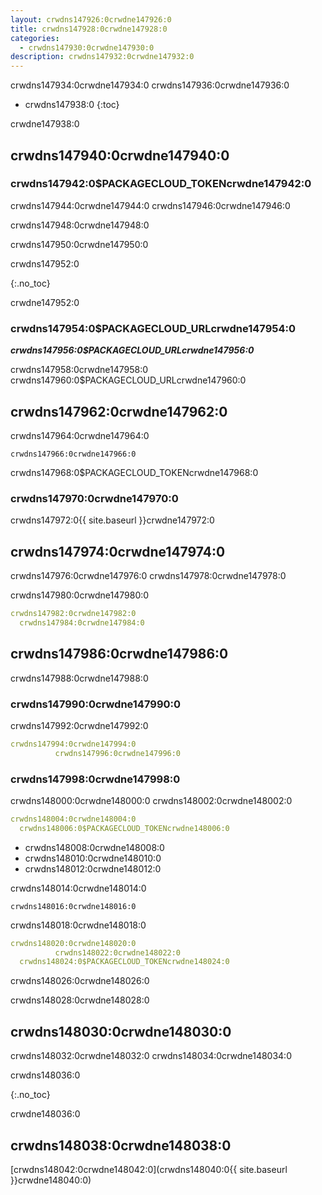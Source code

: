 ```yaml
---
layout: crwdns147926:0crwdne147926:0
title: crwdns147928:0crwdne147928:0
categories:
  - crwdns147930:0crwdne147930:0
description: crwdns147932:0crwdne147932:0
---
```

crwdns147934:0crwdne147934:0 crwdns147936:0crwdne147936:0

* crwdns147938:0
{:toc}

crwdne147938:0

## crwdns147940:0crwdne147940:0

### crwdns147942:0$PACKAGECLOUD_TOKENcrwdne147942:0

crwdns147944:0crwdne147944:0 crwdns147946:0crwdne147946:0

crwdns147948:0crwdne147948:0

crwdns147950:0crwdne147950:0

crwdns147952:0

{:.no_toc}

crwdne147952:0

### crwdns147954:0$PACKAGECLOUD_URLcrwdne147954:0

***crwdns147956:0$PACKAGECLOUD_URLcrwdne147956:0***

crwdns147958:0crwdne147958:0 crwdns147960:0$PACKAGECLOUD_URLcrwdne147960:0

## crwdns147962:0crwdne147962:0

crwdns147964:0crwdne147964:0

    crwdns147966:0crwdne147966:0
    

crwdns147968:0$PACKAGECLOUD_TOKENcrwdne147968:0

### crwdns147970:0crwdne147970:0

crwdns147972:0{{ site.baseurl }}crwdne147972:0

## crwdns147974:0crwdne147974:0

crwdns147976:0crwdne147976:0 crwdns147978:0crwdne147978:0

crwdns147980:0crwdne147980:0

```yaml
crwdns147982:0crwdne147982:0
  crwdns147984:0crwdne147984:0
```

## crwdns147986:0crwdne147986:0

crwdns147988:0crwdne147988:0

### crwdns147990:0crwdne147990:0

crwdns147992:0crwdne147992:0

```yaml
crwdns147994:0crwdne147994:0
          crwdns147996:0crwdne147996:0
```

### crwdns147998:0crwdne147998:0

crwdns148000:0crwdne148000:0 crwdns148002:0crwdne148002:0

```yaml
crwdns148004:0crwdne148004:0
  crwdns148006:0$PACKAGECLOUD_TOKENcrwdne148006:0
```

* crwdns148008:0crwdne148008:0
* crwdns148010:0crwdne148010:0
* crwdns148012:0crwdne148012:0

crwdns148014:0crwdne148014:0

    crwdns148016:0crwdne148016:0
    

crwdns148018:0crwdne148018:0

```yaml
crwdns148020:0crwdne148020:0
          crwdns148022:0crwdne148022:0
  crwdns148024:0$PACKAGECLOUD_TOKENcrwdne148024:0
```

crwdns148026:0crwdne148026:0

crwdns148028:0crwdne148028:0

## crwdns148030:0crwdne148030:0

crwdns148032:0crwdne148032:0 crwdns148034:0crwdne148034:0

crwdns148036:0

{:.no_toc}

crwdne148036:0

## crwdns148038:0crwdne148038:0

[crwdns148042:0crwdne148042:0](crwdns148040:0{{ site.baseurl }}crwdne148040:0)